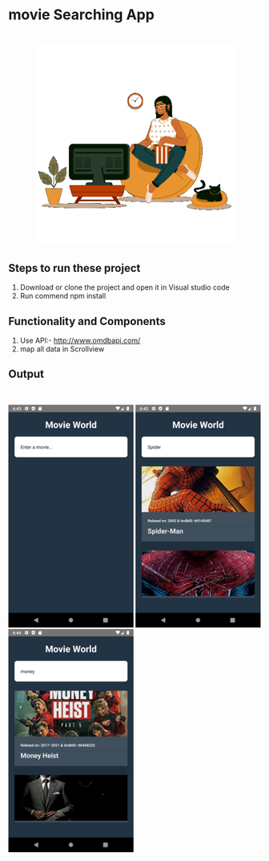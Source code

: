 # movie Searching App

<h1 align="center"> <center><img src="https://github.com/manavshah123/movie/blob/master/OP/animation_500_kzwq59j8.gif"  width="400"></h1>

## Steps to run these project
1. Download or clone the project and open it in Visual studio code
2. Run commend npm install
  
## Functionality and Components
  1. Use API:- http://www.omdbapi.com/
  2. map all data in Scrollview
  
## Output
<br>
<p float="left">
  <img src="https://github.com/manavshah123/movie/blob/master/OP/Screenshot_1645449216.png" width = 250/>
  <img src="https://github.com/manavshah123/movie/blob/master/OP/Screenshot_1645449235.png" width = 250/>
  <img src="https://github.com/manavshah123/movie/blob/master/OP/Screenshot_1645449269.png" width = 250/>
</p>
